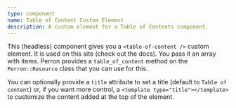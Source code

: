 ```yaml
---
type: component
name: Table of Content Custom Element
description: A custom element for a Table of Contents component.
---
```


This (headless) component gives you a `<table-of-content />` custom element. It is used on this site (check out the docs). You pass it an array with items. Perron provides a `table_of_content` method on the `Perron::Resource` class that you can use for this.

You can optionally provide a `title` attribute to set a title (default to `Table of content`) or, if you want more control, a `<template type="title"></template>` to customize the content added at the top of the element.
